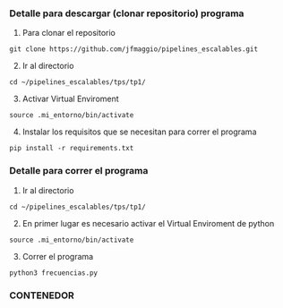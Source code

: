 ### Detalle para descargar (clonar repositorio) programa
1. Para clonar el repositorio

```
git clone https://github.com/jfmaggio/pipelines_escalables.git
```
2. Ir al directorio
```
cd ~/pipelines_escalables/tps/tp1/
```

3. Activar Virtual Enviroment
```
source .mi_entorno/bin/activate
```

4. Instalar los requisitos que se necesitan para correr el programa

```
pip install -r requirements.txt
```

### Detalle para correr el programa

1. Ir al directorio
```
cd ~/pipelines_escalables/tps/tp1/
```
2. En primer lugar es necesario activar el Virtual Enviroment de python

```
source .mi_entorno/bin/activate
```

3. Correr el programa

```
python3 frecuencias.py
```

### CONTENEDOR
